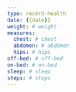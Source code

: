 ```yaml
---
type: record-health
date: {{date}}
weight: # weight
measures:
  chest: # chest
  abdomen: # abdomen
  hips: # hips
off-bed: # off-bed
on-bed: # on-bed
sleep: # sleep
steps: # steps
---
```

	